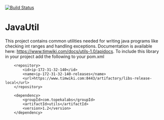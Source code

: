 [![Build Status](https://www.timwiki.com:8443/jenkins/job/JavaUtils/badge/icon)](https://www.timwiki.com:8443/jenkins/job/JavaUtils/)

JavaUtil
========

This project contains common utilities needed for writing java programs like checking int ranges and handling exceptions. Documentation is available here: https://www.timwiki.com/docs/utils-1.0/apidocs. To include this library in your project add the following to your pom.xml

        <repository>
            <id>ip-172-31-32-140</id>
            <name>ip-172-31-32-140-releases</name>
            <url>https://www.timwiki.com:8443/artifactory/libs-release-local</url>
        </repository>
        
        <dependency>
            <groupId>com.topekalabs</groupId>
            <artifactId>utils</artifactId>
            <version>1.2</version>
        </dependency>

